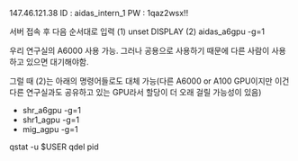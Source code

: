 147.46.121.38
ID : aidas_intern_1
PW : 1qaz2wsx!!

서버 접속 후 다음 순서대로 입력
(1) unset DISPLAY
(2) aidas_a6gpu -g=1

우리 연구실의 A6000 사용 가능. 그러나 공용으로 사용하기 때문에 다른 사람이 사용하고 있으면 대기해야함.

그럴 때 (2)는 아래의 명령어들로도 대체 가능(다른 A6000 or A100 GPU이지만 이건 다른 연구실과도 공유하고 있는 GPU라서 할당이 더 오래 걸릴 가능성이 있음)
- shr_a6gpu -g=1 
- shr1_agpu -g=1 
- mig_agpu -g=1

qstat -u $USER
qdel pid